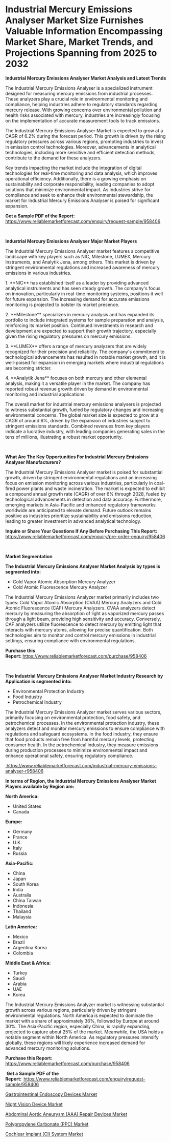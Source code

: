 <p><h1>Industrial Mercury Emissions Analyser Market Size Furnishes Valuable Information Encompassing Market Share, Market Trends, and Projections Spanning from 2025 to 2032</h1></p><p><strong>Industrial Mercury Emissions Analyser Market Analysis and Latest Trends</strong></p>
<p><p>The Industrial Mercury Emissions Analyser is a specialized instrument designed for measuring mercury emissions from industrial processes. These analyzers play a crucial role in environmental monitoring and compliance, helping industries adhere to regulatory standards regarding mercury release. With growing concerns over environmental pollution and health risks associated with mercury, industries are increasingly focusing on the implementation of accurate measurement tools to track emissions.</p><p>The Industrial Mercury Emissions Analyser Market is expected to grow at a CAGR of 6.2% during the forecast period. This growth is driven by the rising regulatory pressures across various regions, prompting industries to invest in emission control technologies. Moreover, advancements in analytical technologies, including more sensitive and efficient detection methods, contribute to the demand for these analyzers. </p><p>Key trends impacting the market include the integration of digital technologies for real-time monitoring and data analysis, which improves operational efficiency. Additionally, there is a growing emphasis on sustainability and corporate responsibility, leading companies to adopt solutions that minimize environmental impact. As industries strive for compliance and seek to enhance their environmental stewardship, the market for Industrial Mercury Emissions Analyser is poised for significant expansion.</p></p>
<p><strong>Get a Sample PDF of the Report:&nbsp;</strong> <a href="https://www.reliablemarketforecast.com/enquiry/request-sample/958406?utm_campaign=1130&utm_medium=2&utm_source=Github&utm_content=ia&utm_term=21032025&utm_id=industrial-mercury-emissions-analyser">https://www.reliablemarketforecast.com/enquiry/request-sample/958406</a></p>
<p>&nbsp;</p>
<p><strong>Industrial Mercury Emissions Analyser Major Market Players</strong></p>
<p><p>The Industrial Mercury Emissions Analyser market features a competitive landscape with key players such as NIC, Milestone, LUMEX, Mercury Instruments, and Analytik Jena, among others. This market is driven by stringent environmental regulations and increased awareness of mercury emissions in various industries.</p><p>1. **NIC** has established itself as a leader by providing advanced analytical instruments and has seen steady growth. The company's focus on innovation, particularly in real-time monitoring systems, positions it well for future expansion. The increasing demand for accurate emissions monitoring is projected to bolster its market presence.</p><p>2. **Milestone** specializes in mercury analysis and has expanded its portfolio to include integrated systems for sample preparation and analysis, reinforcing its market position. Continued investments in research and development are expected to support their growth trajectory, especially given the rising regulatory pressures on mercury emissions.</p><p>3. **LUMEX** offers a range of mercury analyzers that are widely recognized for their precision and reliability. The company's commitment to technological advancements has resulted in notable market growth, and it is well-poised for expansion in emerging markets where industrial regulations are becoming stricter.</p><p>4. **Analytik Jena** focuses on both mercury and other elemental analysis, making it a versatile player in the market. The company has reported robust revenue growth driven by demand in environmental monitoring and industrial applications.</p><p>The overall market for industrial mercury emissions analysers is projected to witness substantial growth, fueled by regulatory changes and increasing environmental concerns. The global market size is expected to grow at a CAGR of around 6%, driven by the expansion of industries subject to stringent emissions standards. Combined revenues from key players indicate a lucrative industry, with leading companies generating sales in the tens of millions, illustrating a robust market opportunity.</p></p>
<p>&nbsp;</p>
<p><strong>What Are The Key Opportunities For Industrial Mercury Emissions Analyser Manufacturers?</strong></p>
<p><p>The Industrial Mercury Emissions Analyser market is poised for substantial growth, driven by stringent environmental regulations and an increasing focus on emission monitoring across various industries, particularly in coal-fired power plants and waste incineration. The market is expected to exhibit a compound annual growth rate (CAGR) of over 6% through 2028, fueled by technological advancements in detection and data accuracy. Furthermore, emerging markets in Asia-Pacific and enhanced regulatory frameworks worldwide are anticipated to elevate demand. Future outlook remains positive as industries prioritize sustainability and emissions reduction, leading to greater investment in advanced analytical technology.</p></p>
<p><strong>Inquire or Share Your Questions If Any Before Purchasing This Report:</strong> <a href="https://www.reliablemarketforecast.com/enquiry/pre-order-enquiry/958406?utm_campaign=1130&utm_medium=2&utm_source=Github&utm_content=ia&utm_term=21032025&utm_id=industrial-mercury-emissions-analyser">https://www.reliablemarketforecast.com/enquiry/pre-order-enquiry/958406</a></p>
<p>&nbsp;</p>
<p><strong>Market Segmentation</strong></p>
<p><strong>The Industrial Mercury Emissions Analyser Market Analysis by types is segmented into:</strong></p>
<p><ul><li>Cold Vapor Atomic Absorption Mercury Analyzer</li><li>Cold Atomic Fluorescence Mercury Analyzer</li></ul></p>
<p><p>The Industrial Mercury Emissions Analyzer market primarily includes two types: Cold Vapor Atomic Absorption (CVAA) Mercury Analyzers and Cold Atomic Fluorescence (CAF) Mercury Analyzers. CVAA analyzers detect mercury by measuring the absorption of light as vaporized mercury passes through a light beam, providing high sensitivity and accuracy. Conversely, CAF analyzers utilize fluorescence to detect mercury by emitting light that interacts with mercury atoms, allowing for precise quantification. Both technologies aim to monitor and control mercury emissions in industrial settings, ensuring compliance with environmental regulations.</p></p>
<p><strong>Purchase this Report:&nbsp;</strong><a href="https://www.reliablemarketforecast.com/purchase/958406?utm_campaign=1130&utm_medium=2&utm_source=Github&utm_content=ia&utm_term=21032025&utm_id=industrial-mercury-emissions-analyser">https://www.reliablemarketforecast.com/purchase/958406</a></p>
<p>&nbsp;</p>
<p><strong>The Industrial Mercury Emissions Analyser Market Industry Research by Application is segmented into:</strong></p>
<p><ul><li>Environmental Protection Industry</li><li>Food Industry</li><li>Petrochemical Industry</li></ul></p>
<p><p>The Industrial Mercury Emissions Analyzer market serves various sectors, primarily focusing on environmental protection, food safety, and petrochemical processes. In the environmental protection industry, these analyzers detect and monitor mercury emissions to ensure compliance with regulations and safeguard ecosystems. In the food industry, they ensure that food products remain free from harmful mercury levels, protecting consumer health. In the petrochemical industry, they measure emissions during production processes to minimize environmental impact and enhance operational safety, ensuring regulatory compliance.</p></p>
<p><a href="https://www.reliablemarketforecast.com/industrial-mercury-emissions-analyser-r958406?utm_campaign=1130&utm_medium=2&utm_source=Github&utm_content=ia&utm_term=21032025&utm_id=industrial-mercury-emissions-analyser">&nbsp;https://www.reliablemarketforecast.com/industrial-mercury-emissions-analyser-r958406</a></p>
<p><strong>In terms of Region, the Industrial Mercury Emissions Analyser Market Players available by Region are:</strong></p>
<p>
    <p> <strong> North America: </strong>
        <ul>
            <li>United States</li>
            <li>Canada</li>
        </ul>
        </p> 
    <p> <strong> Europe: </strong>
        <ul>
            <li>Germany</li>
            <li>France</li>
            <li>U.K.</li>
            <li>Italy</li>
            <li>Russia</li>
        </ul>
        </p> 
    <p> <strong> Asia-Pacific: </strong>
        <ul>
            <li>China</li>
            <li>Japan</li>
            <li>South Korea</li>
            <li>India</li>
            <li>Australia</li>
            <li>China Taiwan</li>
            <li>Indonesia</li>
            <li>Thailand</li>
            <li>Malaysia</li>
        </ul>
        </p> 
    <p> <strong> Latin America: </strong>
        <ul>
            <li>Mexico</li>
            <li>Brazil</li>
            <li>Argentina Korea</li>
            <li>Colombia</li>
        </ul>
        </p> 
    <p> <strong> Middle East & Africa: </strong>
        <ul>
            <li>Turkey</li>
            <li>Saudi</li>
            <li>Arabia</li>
            <li>UAE</li>
            <li>Korea</li>
        </ul>
    </p>
    </p>
<p><p>The Industrial Mercury Emissions Analyzer market is witnessing substantial growth across various regions, particularly driven by stringent environmental regulations. North America is expected to dominate the market with a share of approximately 36%, followed by Europe at around 30%. The Asia-Pacific region, especially China, is rapidly expanding, projected to capture about 25% of the market. Meanwhile, the USA holds a notable segment within North America. As regulatory pressures intensify globally, these regions will likely experience increased demand for advanced mercury monitoring solutions.</p></p>
<p><strong>Purchase this Report: </strong><a href="https://www.reliablemarketforecast.com/purchase/958406?utm_campaign=1130&utm_medium=2&utm_source=Github&utm_content=ia&utm_term=21032025&utm_id=industrial-mercury-emissions-analyser">https://www.reliablemarketforecast.com/purchase/958406</a></p>
<p>&nbsp;<strong>Get a Sample PDF of the Report:&nbsp;&nbsp;</strong><a href="https://www.reliablemarketforecast.com/enquiry/request-sample/958406?utm_campaign=1130&utm_medium=2&utm_source=Github&utm_content=ia&utm_term=21032025&utm_id=industrial-mercury-emissions-analyser">https://www.reliablemarketforecast.com/enquiry/request-sample/958406</a></p>
<p><strong></strong></p>
<p><p><a href="https://github.com/yakobotege/Market-Research-Report-List-1/blob/main/gastrointestinal-endoscopy-devices-market.md?utm_campaign=1130&utm_medium=2&utm_source=Github&utm_content=ia&utm_term=21032025&utm_id=industrial-mercury-emissions-analyser">Gastrointestinal Endoscopy Devices Market</a></p><p><a href="https://github.com/pupekironim/Market-Research-Report-List-1/blob/main/night-vision-device-market.md?utm_campaign=1130&utm_medium=2&utm_source=Github&utm_content=ia&utm_term=21032025&utm_id=industrial-mercury-emissions-analyser">Night Vision Device Market</a></p><p><a href="https://github.com/sakuniniray98/Market-Research-Report-List-1/blob/main/abdominal-aortic-aneurysm-aaa-repair-devices-market.md?utm_campaign=1130&utm_medium=2&utm_source=Github&utm_content=ia&utm_term=21032025&utm_id=industrial-mercury-emissions-analyser">Abdominal Aortic Aneurysm (AAA) Repair Devices Market</a></p><p><a href="https://github.com/siriocooch4a/Market-Research-Report-List-1/blob/main/polypropylene-carbonate-ppc-market.md?utm_campaign=1130&utm_medium=2&utm_source=Github&utm_content=ia&utm_term=21032025&utm_id=industrial-mercury-emissions-analyser">Polypropylene Carbonate (PPC) Market</a></p><p><a href="https://github.com/ertssmelov0/Market-Research-Report-List-1/blob/main/cochlear-implant-ci-system-market.md?utm_campaign=1130&utm_medium=2&utm_source=Github&utm_content=ia&utm_term=21032025&utm_id=industrial-mercury-emissions-analyser">Cochlear Implant (CI) System Market</a></p></p>